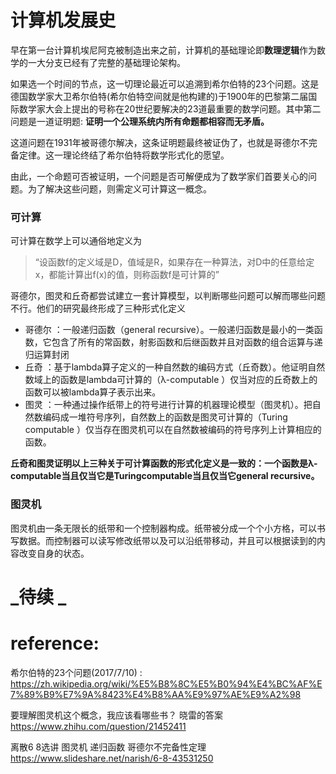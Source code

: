 # 计算机发展史

早在第一台计算机埃尼阿克被制造出来之前，计算机的基础理论即**数理逻辑**作为数学的一大分支已经有了完整的基础理论架构。

如果选一个时间的节点，这一切理论最近可以追溯到希尔伯特的23个问题。这是德国数学家大卫希尔伯特\(希尔伯特空间就是他构建的\)于1900年的巴黎第二届国际数学家大会上提出的号称在20世纪要解决的23道最重要的数学问题。其中第二问题是一道证明题: **证明一个公理系统内所有命题都相容而无矛盾。**

这道问题在1931年被哥德尔解决，这条证明题最终被证伪了，也就是哥德尔不完备定律。这一理论终结了希尔伯特将数学形式化的愿望。

由此，一个命题可否被证明，一个问题是否可解便成为了数学家们首要关心的问题。为了解决这些问题，则需定义可计算这一概念。

### 可计算

可计算在数学上可以通俗地定义为

> “设函数f的定义域是D，值域是R，如果存在一种算法，对D中的任意给定x，都能计算出f\(x\)的值，则称函数f是可计算的”

哥德尔，图灵和丘奇都尝试建立一套计算模型，以判断哪些问题可以解而哪些问题不行。他们的研究最终形成了三种形式化定义

* 哥德尔 ：一般递归函数（general recursive）。一般递归函数是最小的一类函数，它包含了所有的常函数，射影函数和后继函数并且对函数的组合运算与递归运算封闭
* 丘奇 ：基于lambda算子定义的一种自然数的编码方式（丘奇数）。他证明自然数域上的函数是lambda可计算的（λ-computable ）仅当对应的丘奇数上的函数可以被lambda算子表示出来。
* 图灵 ：一种通过操作纸带上的符号进行计算的机器理论模型（图灵机）。把自然数编码成一堆符号序列，自然数上的函数是图灵可计算的（Turing computable ）仅当存在图灵机可以在自然数被编码的符号序列上计算相应的函数。

**丘奇和图灵证明以上三种关于可计算函数的形式化定义是一致的：一个函数是λ-computable当且仅当它是Turingcomputable当且仅当它general recursive。**

### 图灵机

图灵机由一条无限长的纸带和一个控制器构成。纸带被分成一个个小方格，可以书写数据。而控制器可以读写修改纸带以及可以沿纸带移动，并且可以根据读到的内容改变自身的状态。

# _待续 _

# reference:

希尔伯特的23个问题\(2017/7/10\) : https://zh.wikipedia.org/wiki/%E5%B8%8C%E5%B0%94%E4%BC%AF%E7%89%B9%E7%9A%8423%E4%B8%AA%E9%97%AE%E9%A2%98 

要理解图灵机这个概念，我应该看哪些书？ 晓雷的答案 https://www.zhihu.com/question/21452411

离散6 8选讲 图灵机 递归函数 哥德尔不完备性定理 https://www.slideshare.net/narish/6-8-43531250

